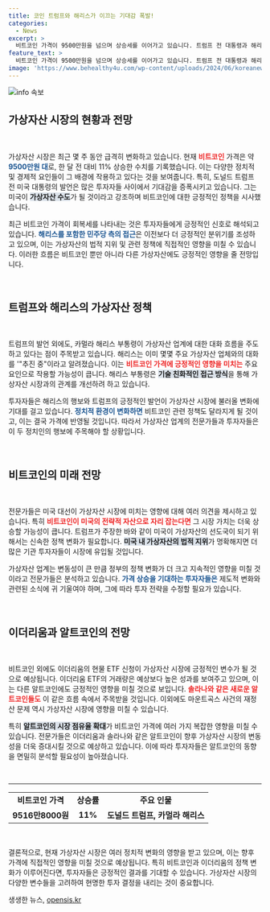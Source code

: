 ```yaml
---
title: 코인 트럼프와 해리스가 이끄는 기대감 폭발!
categories:
  - News
excerpt: >
  비트코인 가격이 9500만원을 넘으며 상승세를 이어가고 있습니다. 트럼프 전 대통령과 해리스 부통령의 친가상자산 정책 기대감 덕분인데, 이들이 향후 가상자산 시장의 방향성을 크게 좌우할 전망입니다. 믹스된 정치적 기류 속에서 비트코인과 이더리움 ETF에 대한 관심도 높아지고 있습니다!
feature_text: >
  비트코인 가격이 9500만원을 넘으며 상승세를 이어가고 있습니다. 트럼프 전 대통령과 해리스 부통령의 친가상자산 정책 기대감 덕분인데, 이들이 향후 가상자산 시장의 방향성을 크게 좌우할 전망입니다. 믹스된 정치적 기류 속에서 비트코인과 이더리움 ETF에 대한 관심도 높아지고 있습니다!
image: 'https://www.behealthy4u.com/wp-content/uploads/2024/06/koreanews.jpg'
---
```


<p><img src="https://www.behealthy4u.com/wp-content/uploads/2024/06/koreanews.jpg" alt="info 속보" /></p>

<h2 data-ke-size="size26">가상자산 시장의 현황과 전망</h2>

<p data-ke-size="size16">&nbsp;</p>

<p>가상자산 시장은 최근 몇 주 동안 급격히 변화하고 있습니다. 현재 <b><span style="color: #ee2323;">비트코인</span></b> 가격은 약 <b><span style="color: #1a5490;">9500만원 대</span></b>로, 한 달 전 대비 11% 상승한 수치를 기록했습니다. 이는 다양한 정치적 및 경제적 요인들이 그 배경에 작용하고 있다는 것을 보여줍니다. 특히, 도널드 트럼프 전 미국 대통령의 발언은 많은 투자자들 사이에서 기대감을 증폭시키고 있습니다. 그는 미국이 <b><span style="background-color: #21538527;">가상자산 수도</span></b>가 될 것이라고 강조하며 비트코인에 대한 긍정적인 정책을 시사했습니다. </p>

<p>최근 비트코인 가격이 회복세를 나타내는 것은 투자자들에게 긍정적인 신호로 해석되고 있습니다. <b><span style="color: #1a5490;">해리스를 포함한 민주당 측의 접근</span></b>은 이전보다 더 긍정적인 분위기를 조성하고 있으며, 이는 가상자산의 법적 지위 및 관련 정책에 직접적인 영향을 미칠 수 있습니다. 이러한 흐름은 비트코인 뿐만 아니라 다른 가상자산에도 긍정적인 영향을 줄 전망입니다. </p>

<p data-ke-size="size16">&nbsp;</p>

<h2 data-ke-size="size26">트럼프와 해리스의 가상자산 정책</h2>

<p data-ke-size="size16">&nbsp;</p>

<p>트럼프의 발언 외에도, 카멀라 해리스 부통령이 가상자산 업계에 대한 대화 흐름을 주도하고 있다는 점이 주목받고 있습니다. 해리스는 이미 몇몇 주요 가상자산 업체와의 대화를 '"추진 중"이라고 알려졌습니다. 이는 <b><span style="color: #ee2323;">비트코인 가격에 긍정적인 영향을 미치는</span></b> 주요 요인으로 작용할 가능성이 큽니다. 해리스 부통령은 <b><span style="background-color: #21538527;">기술 친화적인 접근 방식</span></b>을 통해 가상자산 시장과의 관계를 개선하려 하고 있습니다. </p>

<p>투자자들은 해리스의 행보와 트럼프의 긍정적인 발언이 가상자산 시장에 불러올 변화에 기대를 걸고 있습니다. <b><span style="color: #1a5490;">정치적 환경이 변화하면</span></b> 비트코인 관련 정책도 달라지게 될 것이고, 이는 결국 가격에 반영될 것입니다. 따라서 가상자산 업계의 전문가들과 투자자들은 이 두 정치인의 행보에 주목해야 할 상황입니다.</p>

<p data-ke-size="size16">&nbsp;</p>

<h2 data-ke-size="size26">비트코인의 미래 전망</h2>

<p data-ke-size="size16">&nbsp;</p>

<p>전문가들은 미국 대선이 가상자산 시장에 미치는 영향에 대해 여러 의견을 제시하고 있습니다. 특히 <b><span style="color: #ee2323;">비트코인이 미국의 전략적 자산으로 자리 잡는다면</span></b> 그 시장 가치는 더욱 상승할 가능성이 큽니다. 트럼프가 주장한 바와 같이 미국이 가상자산의 선도국이 되기 위해서는 신속한 정책 변화가 필요합니다. <b><span style="background-color: #21538527;">미국 내 가상자산의 법적 지위</span></b>가 명확해지면 더 많은 기관 투자자들이 시장에 유입될 것입니다.</p>

<p>가상자산 업계는 변동성이 큰 만큼 정부의 정책 변화가 더 크고 지속적인 영향을 미칠 것이라고 전문가들은 분석하고 있습니다. <b><span style="color: #1a5490;">가격 상승을 기대하는 투자자들은</span></b> 제도적 변화와 관련된 소식에 귀 기울여야 하며, 그에 따라 투자 전략을 수정할 필요가 있습니다.</p>

<p data-ke-size="size16">&nbsp;</p>

<h2 data-ke-size="size26">이더리움과 알트코인의 전망</h2>

<p data-ke-size="size16">&nbsp;</p>

<p>비트코인 외에도 이더리움의 현물 ETF 신청이 가상자산 시장에 긍정적인 변수가 될 것으로 예상됩니다. 이더리움 ETF의 거래량은 예상보다 높은 성과를 보여주고 있으며, 이는 다른 알트코인에도 긍정적인 영향을 미칠 것으로 보입니다. <b><span style="color: #ee2323;">솔라나와 같은 새로운 알트코인들도</span></b> 이 같은 흐름 속에서 주목받을 것입니다. 이외에도 마운트곡스 사건의 재정산 문제 역시 가상자산 시장에 영향을 미칠 수 있습니다. </p>

<p>특히 <b><span style="background-color: #21538527;">알트코인의 시장 점유율 확대</span></b>가 비트코인 가격에 여러 가지 복잡한 영향을 미칠 수 있습니다. 전문가들은 이더리움과 솔라나와 같은 알트코인이 향후 가상자산 시장의 변동성을 더욱 증대시킬 것으로 예상하고 있습니다. 이에 따라 투자자들은 알트코인의 동향을 면밀히 분석할 필요성이 높아졌습니다.</p>

<p data-ke-size="size16">&nbsp;</p>

<hr>

<table>
<tr>
<td style="text-align: center; height: 17px;"><b>비트코인 가격</b></td>
<td style="text-align: center; height: 17px;"><b>상승률</b></td>
<td style="text-align: center; height: 17px;"><b>주요 인물</b></td>
</tr>
<tr>
<td style="text-align: center; height: 17px;"><b>9516만8000원</b></td>
<td style="text-align: center; height: 17px;"><b>11%</b></td>
<td style="text-align: center; height: 17px;"><b>도널드 트럼프, 카멀라 해리스</b></td>
</tr>
</table>

<p data-ke-size="size16">&nbsp;</p>

<p>결론적으로, 현재 가상자산 시장은 여러 정치적 변화의 영향을 받고 있으며, 이는 향후 가격에 직접적인 영향을 미칠 것으로 예상됩니다. 특히 비트코인과 이더리움의 정책 변화가 이루어진다면, 투자자들은 긍정적인 결과를 기대할 수 있습니다. 가상자산 시장의 다양한 변수들을 고려하여 현명한 투자 결정을 내리는 것이 중요합니다.</p>
생생한 뉴스, <a href="https://opensis.kr" rel="dofollow">opensis.kr</a>


